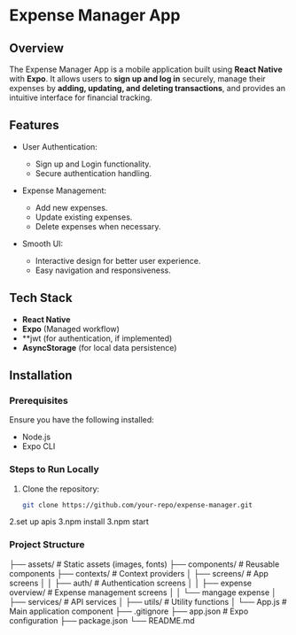 # Expense Manager App

## Overview
The Expense Manager App is a mobile application built using **React Native** with **Expo**. It allows users to **sign up and log in** securely, manage their expenses by **adding, updating, and deleting transactions**, 
and provides an intuitive interface for financial tracking.

## Features
- User Authentication:
  - Sign up and Login functionality.
  - Secure authentication handling.

- Expense Management:
  - Add new expenses.
  - Update existing expenses.
  - Delete expenses when necessary.

- Smooth UI:
  - Interactive design for better user experience.
  - Easy navigation and responsiveness.

## Tech Stack
- **React Native**
- **Expo** (Managed workflow)
- **jwt (for authentication, if implemented)
- **AsyncStorage** (for local data persistence)

## Installation
  ### Prerequisites
  Ensure you have the following installed:
  - Node.js
  - Expo CLI
    
  
  ### Steps to Run Locally
  1. Clone the repository:
     ```sh
     git clone https://github.com/your-repo/expense-manager.git
  2.set up apis
  3.npm install
  3.npm start






### Project Structure

  ├── assets/               # Static assets (images, fonts)
  ├── components/           # Reusable components
  ├── contexts/             # Context providers
  │   ├── screens/          # App screens
  │   │   ├── auth/         # Authentication screens
  │   │   ├── expense overview/     # Expense management screens
  │   │   └── mangage expense
  │   ├── services/         # API services
  │   ├── utils/            # Utility functions
  │   └── App.js            # Main application component
  ├── .gitignore
  ├── app.json              # Expo configuration
  ├── package.json
  └── README.md














